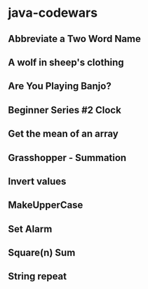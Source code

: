 # java-codewars

## Abbreviate a Two Word Name
## A wolf in sheep's clothing
## Are You Playing Banjo?
## Beginner Series #2 Clock
## Get the mean of an array
## Grasshopper - Summation
## Invert values
## MakeUpperCase
## Set Alarm
## Square(n) Sum
## String repeat
